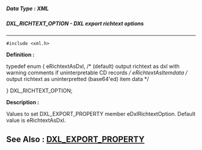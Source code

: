##### Data Type : XML
##### DXL_RICHTEXT_OPTION - DXL export richtext options
---
```
#include <xml.h>
```

**Definition :**

typedef enum
{
	eRichtextAsDxl,   /* (default) output richtext as dxl with warning 
	        comments if uninterpretable CD records */
	eRichtextAsItemdata  /* output richtext as uninterpretted (base64'ed) 
item data */

} DXL_RICHTEXT_OPTION;

**Description :**

Values to set DXL_EXPORT_PROPERTY member eDxlRichtextOption.  Default value is eRichtextAsDxl.


**See Also :**
[DXL_EXPORT_PROPERTY](/domino-c-api-docs/reference/Data/DXL_EXPORT_PROPERTY)
---
